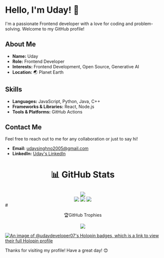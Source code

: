 # Hello, I'm Uday! 👋

I'm a passionate Frontend developer with a love for coding and problem-solving. Welcome to my GitHub profile!

## About Me

- **Name:** Uday
- **Role:** Frontend Developer
- **Interests:** Frontend Development, Open Source, Generative AI
- **Location:** 🌏 Planet Earth

## Skills

- **Languages:** JavaScript, Python, Java, C++
- **Frameworks & Libraries:** React, Node.js
- **Tools & Platforms:**  GitHub Actions

## Contact Me

Feel free to reach out to me for any collaboration or just to say hi!

- **Email:** udaysinghno2005@gmail.com
- **LinkedIn:** [Uday's LinkedIn](https://www.linkedin.com/in/uday-coder/)



# <p align="center">📊 GitHub Stats </p>
<div align="center">
  <img src = "https://github-readme-stats.vercel.app/api/top-langs/?username=UDAY-DEVELOPER-07&theme=tokyonight&layout=compact"/>
</div>

<div align="center">

<img src="https://github-readme-stats.vercel.app/api?username=UDAY-DEVELOPER-07&theme=dark&hide_border=true&include_all_commits=false&count_private=false"/>
<img src="https://github-readme-streak-stats.herokuapp.com/?user=UDAY-DEVELOPER-07&theme=dark&hide_border=true"/>

 <img  src="https://github-readme-activity-graph.vercel.app/graph?username=UDAY-DEVELOPER-07&bg_color=21232a&color=a8eeff&line=61dafb&point=f0fcff&area=true&hide_border=false" />
  </div>
# <p align="center">🏆GitHub Trophies</p>
<p align="center"><img src="https://github-profile-trophy.vercel.app/?username=UDAY-DEVELOPER-07&theme=radical&no-frame=false&no-bg=true&margin-w=4"></p>

[![An image of @udaydeveloper07's Holopin badges, which is a link to view their full Holopin profile](https://holopin.me/udaydeveloper07)](https://holopin.io/@udaydeveloper07)


Thanks for visiting my profile! Have a great day! 😊
